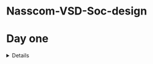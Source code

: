# Nasscom-VSD-Soc-design

# Day one

<details>
 <Task1y> Task1 </Task1>
	
Installed all required tools.
</details>

